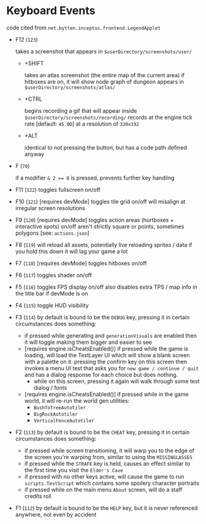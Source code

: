 # Keyboard Events

code cited from `net.bytten.inceptus.frontend.LegendApplet`

* F12 (`123`)
  
  takes a screenshot that appears in `$userDirectory/screenshots/user/`
  * +SHIFT

    takes an atlas screenshot (the entire map of the current area)
    if hitboxes are on, it will show node graph of dungeon
    appears in `$userDirectory/screenshots/atlas/`
  * +CTRL

    begins recording a gif that will appear inside `$userDirectory/screenshots/recording/`
    records at the engine tick rate [default: `45.0D`] at a resolution of `320x192`
  * +ALT

    identical to not pressing the button, but has a code path defined anyway

* F (`70`)

  if a modifier `& 2 == 0`  is pressed, prevents further key handling

* F11 (`122`)
  toggles fullscreen on/off

* F10 (`121`)
  [requires devMode]
  toggles tile grid on/off
  will misalign at irregular screen resolutions

* F9 (`120`)
  [requires devMode]
  toggles action areas (hurtboxes + interactive spots) on/off
  aren't strictly square or points, sometimes polygons
  [see: `actions.json`]

* F8 (`119`)
  will reload all assets, potentially live reloading sprites / data
  if you hold this down it will lag your game a lot

* F7 (`118`)
  [requires devMode]
  toggles hitboxes on/off

* F6 (`117`)
  toggles shader on/off

* F5 (`116`)
  toggles FPS display on/off
  also disables extra TPS / map info in the title bar if devMode is on

* F4 (`115`)
  toggle HUD visibility

* F3 (`114`)
  by default is bound to be the `DEBUG` key, pressing it in certain circumstances does something:

  * if pressed while generating and `generationVisuals` are enabled then it will toggle making them bigger and easier to see
  * [requires engine.isCheatsEnabled()] if pressed while the game is loading, will load the TestLayer UI which will show a blank screen with a palette on it. pressing the confirm key on this screen then invokes a menu UI test that asks you for `new game / continue / quit` and has a dialog response for each choice but does nothing.
    * while on this screen, pressing it again will walk through some test dialog / fonts
  * [requires engine.isCheatsEnabled()] if pressed while in the game world, it will re-run the world gen utilities:
    * `BushToTreeAutotiler`
    * `BigRockAutotiler`
    * `VerticalFenceAutotiler`

* F2 (`113`)
  by default is bound to be the `CHEAT` key, pressing it in certain circumstances does something:

  * if pressed while screen transitioning, it will warp you to the edge of the screen you're warping from, similar to using the `MISSINGLASSES`
  * if pressed while the `STRAFE` key is held, causes an effect similar to the first time you visit the `Elder's Cave`
  * if pressed with no other keys active, will cause the game to run `scripts.TestScript` which contains some spoilery character portraits
  * if pressed while on the main menu `About` screen, will do a staff credits roll

* F1 (`112`)
  by default is bound to be the `HELP` key, but it is never referenced anywhere, not even by accident
